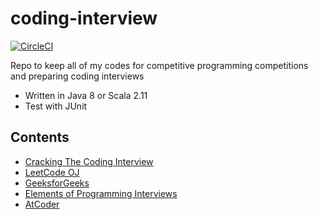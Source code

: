 # coding-interview

[![CircleCI](https://circleci.com/gh/taku-k/coding-interview.svg?style=svg)](https://circleci.com/gh/taku-k/coding-interview)

Repo to keep all of my codes for competitive programming competitions and preparing coding interviews

* Written in Java 8 or Scala 2.11
* Test with JUnit

## Contents

* [Cracking The Coding Interview](https://www.amazon.com/Cracking-Coding-Interview-Programming-Questions/dp/098478280X)
* [LeetCode OJ](https://leetcode.com/)
* [GeeksforGeeks](http://www.geeksforgeeks.org/)
* [Elements of Programming Interviews](http://elementsofprogramminginterviews.com/)
* [AtCoder](https://atcoder.jp/)
